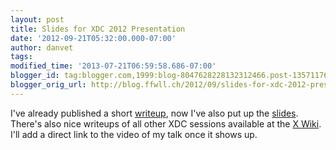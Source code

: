 ```yaml
---
layout: post
title: Slides for XDC 2012 Presentation
date: '2012-09-21T05:32:00.000-07:00'
author: danvet
tags: 
modified_time: '2013-07-21T06:59:58.686-07:00'
blogger_id: tag:blogger.com,1999:blog-8047628228132312466.post-1357117670672683652
blogger_orig_url: http://blog.ffwll.ch/2012/09/slides-for-xdc-2012-presentation.html
---
```


I've already published a short [writeup](/2012/08/new-modeset-code.html),
now I've also put up the [slides](/slides/xdc2012-new_modeset.odp).
There's also nice writeups of all other XDC sessions available at the [X Wiki](http://www.x.org/wiki/Events/XDC2012/Proceedings). I'll add a
direct link to the video of my talk once it shows up.
